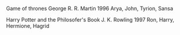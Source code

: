 Game of thrones
George R. R. Martin
1996
Arya, John, Tyrion, Sansa

Harry Potter and the Philosofer's Book
J. K. Rowling
1997
Ron, Harry, Hermione, Hagrid